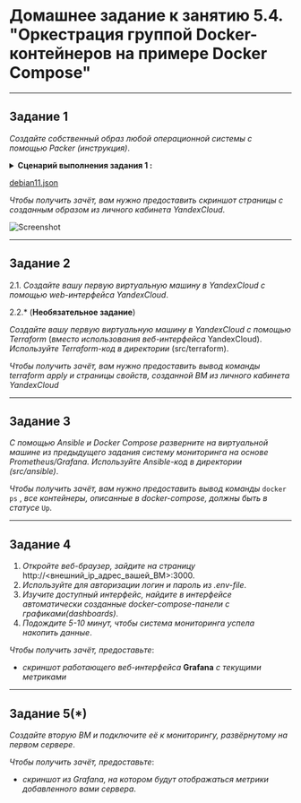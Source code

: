 # Домашнее задание к занятию 5.4. "Оркестрация группой Docker-контейнеров на примере Docker Compose"

***

## Задание 1

*Создайте собственный образ любой операционной системы  с помощью Packer (инструкция)*.

<details><summary><b>Сценарий выполнения задания 1 :</b></summary>


```shell
netology@deb11-vm1:~$ yc vpc network create --name network-vpc --labels my-label=netology --description "My network"
id: enpmmf5psu3cpo130b6m
folder_id: b1gpok0ichaplcklr1ve
created_at: "2023-05-25T15:51:22Z"
name: network-vpc
description: My network
labels:
  my-label: netology

netology@deb11-vm1:~$ yc vpc subnet create --name my-subnet-a --zone ru-central1-a --range 10.1.2.0/24 --network-net network-vpc --description "My-subnet"
ERROR: unknown flag: --network-net
netology@deb11-vm1:~$ yc vpc subnet create --name my-subnet-a --zone ru-central1-a --range 10.1.2.0/24 --network-name network-vpc --description "My-subnet"
id: e9b40kdedhfbrfndr94e
folder_id: b1gpok0ichaplcklr1ve
created_at: "2023-05-25T15:56:48Z"
name: my-subnet-a
description: My-subnet
network_id: enpmmf5psu3cpo130b6m
zone_id: ru-central1-a
v4_cidr_blocks:
  - 10.1.2.0/24

netology@deb11-vm1:~/yandex-cloud$ packer validate debian11.json
The configuration is valid.
netology@deb11-vm1:~/yandex-cloud$ sudo packer build debian11.json
yandex: output will be in this color.

==> yandex: Creating temporary RSA SSH key for instance...
==> yandex: Using as source image: fd89dg1rq7uqslc6eigm (name: "debian-11-v20230522", family: "debian-11")
==> yandex: Use provided subnet id e9b40kdedhfbrfndr94e
==> yandex: Creating disk...
==> yandex: Creating instance...
==> yandex: Waiting for instance with id fhmrntddebdhpsjqaeqe to become active...
    yandex: Detected instance IP: 158.160.102.137
==> yandex: Using SSH communicator to connect: 158.160.102.137
==> yandex: Waiting for SSH to become available...
==> yandex: Connected to SSH!
==> yandex: Provisioning with shell script: /tmp/packer-shell2379814482

...
==> yandex: Stopping instance...
==> yandex: Deleting instance...
    yandex: Instance has been deleted!
==> yandex: Creating image: debian-11-nginx-2023-05-27t10-29-37z
==> yandex: Waiting for image to complete...
==> yandex: Success image create...
==> yandex: Destroying boot disk...
    yandex: Disk has been deleted!
Build 'yandex' finished after 3 minutes 31 seconds.

==> Wait completed after 3 minutes 31 seconds

==> Builds finished. The artifacts of successful builds are:
--> yandex: A disk image was created: debian-11-nginx-2023-05-27t10-29-37z (id: fd8ies1oodo9sue03vih) with family name debian-web-server
netology@deb11-vm1:~/yandex-cloud$ yc compute image list
+----------------------+--------------------------------------+-------------------+----------------------+--------+
|          ID          |                 NAME                 |      FAMILY       |     PRODUCT IDS      | STATUS |
+----------------------+--------------------------------------+-------------------+----------------------+--------+
| fd8ies1oodo9sue03vih | debian-11-nginx-2023-05-27t10-29-37z | debian-web-server | f2eu5sakphet32oa2ss7 | READY  |
+----------------------+--------------------------------------+-------------------+----------------------+--------+

```
</details>

[debian11.json](./src/504/packer)

*Чтобы получить зачёт, вам нужно предоставить скриншот страницы с созданным образом из личного кабинета YandexCloud*.

![Screenshot](./screenshot/yc_50401.png)

***

## Задание 2

2.1. *Создайте вашу первую виртуальную машину в YandexCloud с помощью web-интерфейса YandexCloud*.

2.2.* (**Необязательное задание**)

*Создайте вашу первую виртуальную машину в YandexCloud с помощью Terraform* (*вместо использования веб-интерфейса* YandexCloud).   
*Используйте Terraform-код в директории* (src/terraform).

*Чтобы получить зачёт, вам нужно предоставить вывод команды terraform apply и страницы свойств, созданной ВМ из личного кабинета YandexCloud*

***

## Задание 3

*С помощью Ansible и Docker Compose разверните на виртуальной машине из предыдущего задания систему мониторинга на основе Prometheus/Grafana. Используйте Ansible-код в директории (src/ansible)*.

*Чтобы получить зачёт, вам нужно предоставить вывод команды* `docker ps` , *все контейнеры, описанные в docker-compose, должны быть в статусе* `Up`.

***

## Задание 4

1. *Откройте веб-браузер, зайдите на страницу* http://<внешний_ip_адрес_вашей_ВМ>:3000.
2. *Используйте для авторизации логин и пароль из .env-file*.
3. *Изучите доступный интерфейс, найдите в интерфейсе автоматически созданные docker-compose-панели с графиками(dashboards)*.
4. *Подождите 5-10 минут, чтобы система мониторинга успела накопить данные*.

*Чтобы получить зачёт, предоставьте*:

+ *скриншот работающего веб-интерфейса* **Grafana** *с текущими метриками*

***

## Задание 5(*)

*Создайте вторую ВМ и подключите её к мониторингу, развёрнутому на первом сервере*.

*Чтобы получить зачёт, предоставьте*:
 
+ *скриншот из Grafana, на котором будут отображаться метрики добавленного вами сервера*.

